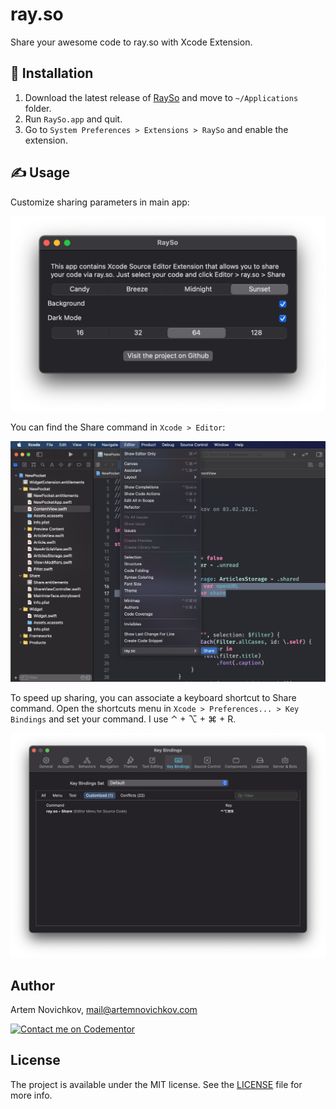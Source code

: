 # ray.so

Share your awesome code to ray.so with Xcode Extension.

## 🚀 Installation

1. Download the latest release of [RaySo](https://github.com/artemnovichkov/RaySo/releases) and move to `~/Applications` folder.
2. Run `RaySo.app` and quit.
3. Go to `System Preferences > Extensions > RaySo` and enable the extension.

## ✍️ Usage

Customize sharing parameters in main app:

<img src=".github/app.png" alt="app" style="zoom:50%;" />

You can find the Share command in `Xcode > Editor`:

![extension](.github/extension.png)

To speed up sharing, you can associate a keyboard shortcut to Share command. Open the shortcuts menu in `Xcode > Preferences... > Key Bindings` and set your command. I use ⌃ + ⌥ + ⌘ + R.

![binding](.github/binding.png)

## Author

Artem Novichkov, mail@artemnovichkov.com

[![Contact me on Codementor](https://www.codementor.io/m-badges/artemnovichkov/im-a-cm-b.svg)](https://www.codementor.io/@artemnovichkov?refer=badge)

## License

The project is available under the MIT license. See the [LICENSE](./LICENSE) file for more info.


